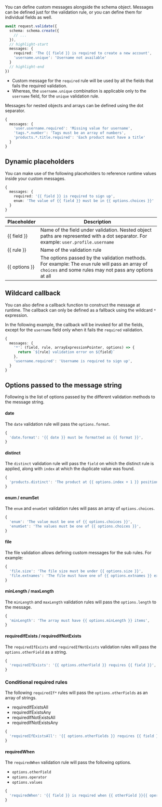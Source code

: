 You can define custom messages alongside the schema object. Messages can be defined just for the validation rule, or you can define them for individual fields as well.

```ts
await request.validate({
  schema: schema.create({
    // ...
  }),
  // highlight-start
  messages: {
    required: 'The {{ field }} is required to create a new account',
    'username.unique': 'Username not available'
  }
  // highlight-end
})
```

- Custom message for the `required` rule will be used by all the fields that fails the required validation.
- Whereas, the `username.unique` combination is applicable only to the `username` field, for the `unique` validation rule.

Messages for nested objects and arrays can be defined using the dot separator.

```ts
{
  messages: {
    'user.username.required': 'Missing value for username',
    'tags.*.number': 'Tags must be an array of numbers',
    'products.*.title.required': 'Each product must have a title'
  }  
}
```

## Dynamic placeholders
You can make use of the following placeholders to reference runtime values inside your custom messages.

```ts
{
  messages: {
    required: '{{ field }} is required to sign up',
    enum: 'The value of {{ field }} must be in {{ options.choices }}'
  }
}
```

| Placeholder | Description |
|-------------|-------------|
| {{ field }} | Name of the field under validation. Nested object paths are represented with a dot separator. For example: `user.profile.username` |
| {{ rule }} | Name of the validation rule |
| {{ options }} | The options passed by the validation methods. For example: The `enum` rule will pass an array of `choices` and some rules may not pass any options at all |

## Wildcard callback
You can also define a callback function to construct the message at runtime. The callback can only be defined as a fallback using the wildcard `*` expression.

In the following example, the callback will be invoked for all the fields, except for the `username` field only when it fails the `required` validation.

```ts
{
  messages: {
    '*': (field, rule, arrayExpressionPointer, options) => {
      return `${rule} validation error on ${field}`
    },
    'username.required': 'Username is required to sign up',
  }
}
```

## Options passed to the message string
Following is the list of options passed by the different validation methods to the message string.

#### date
The `date` validation rule will pass the `options.format`.

```ts
{
  'date.format': '{{ date }} must be formatted as {{ format }}',
}
```

#### distinct
The `distinct` validation rule will pass the `field` on which the distinct rule is applied, along with `index` at which the duplicate value was found.

```ts
{
  'products.distinct': 'The product at {{ options.index + 1 }} position has already been added earlier'
}
```

#### enum / enumSet
The `enum` and `enumSet` validation rules will pass an array of `options.choices`.

```ts
{
  'enum': 'The value must be one of {{ options.choices }}',
  'enumSet': 'The values must be one of {{ options.choices }}',
}
```

#### file
The file validation allows defining custom messages for the sub rules. For example:

```ts
{
  'file.size': 'The file size must be under {{ options.size }}',
  'file.extnames': 'The file must have one of {{ options.extnames }} extension names',
}
```

#### minLength / maxLength
The `minLength` and `maxLength` validation rules will pass the `options.length` to the message.

```ts
{
  'minLength': 'The array must have {{ options.minLength }} items',
}
```


#### requiredIfExists / requiredIfNotExists
The `requiredIfExists` and `requiredIfNotExists` validation rules will pass the `options.otherField` as a string.

```ts
{
  'requiredIfExists': '{{ options.otherField }} requires {{ field }}',
}
```

### Conditional required rules
The following `requiredIf*` rules will pass the `options.otherFields` as an array of strings.

- requiredIfExistsAll
- requiredIfExistsAny
- requiredIfNotExistsAll
- requiredIfNotExistsAny

```ts
{
  'requiredIfExistsAll': '{{ options.otherFields }} requires {{ field }}',
}
```

#### requiredWhen
The `requiredWhen` validation rule will pass the following options.

- `options.otherField`
- `options.operator`
- `options.values`


```ts
{
  'requiredWhen': '{{ field }} is required when {{ otherField }}{{ operator }}{{ values }}'
}
```
